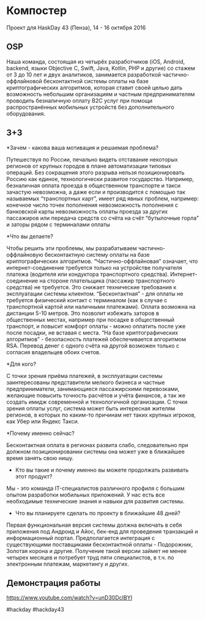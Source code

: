 # Компостер

Проект для HaskDay 43 (Пенза), 14 - 16 октября 2016

## OSP

Наша команда, состоящая из четырёх разработчиков (iOS, Android, backend, языки Objective C, Swift, Java, Kotlin, PHP и другие) со стажем от 3 до 10 лет и двух аналитиков, занимается разработкой частично-оффлайновой бесконтактной системы оплаты на базе криптографических алгоритмов, которая ставит своей целью дать возможность небольшим организациям и частным предпринимателям проводить безналичную оплату B2C услуг при помощи распространённых мобильных устройств без дополнительного оборудования.

## 3+3

*Зачем - какова ваша мотивация и решаемая проблема?

Путешествуя по России, печально видеть отставание некоторых регионов от крупных городов в плане автоматизации типовых операций. Без сокращения этого разрыва нельзя позиционировать Россию как единое, технологически развитое государство. Например, безналичная оплата проезда в общественном транспорте и такси зачастую невозможна, а даже если и производится с помощью так называемых “транспортных карт”, имеет ряд явных проблем, например:
конечное число точек пополнения
невозможность пополнения с банковской карты
невозможность оплаты проезда за других пассажиров или передача средств со счёта на счёт
“бутылочные горла” и заторы рядом с терминалами оплаты

*Что вы делаете?

Чтобы решить эти проблемы, мы разрабатываем частично-оффлайновую бесконтактную систему оплаты на базе криптографических алгоритмов. 
“Частично-оффлайновая” означает, что интернет-соединение требуется только на устройстве получателя платежа (водителя или кондуктора транспортного средства). Интернет-соединение на стороне плательщика (пассажир транспортного средства) не требуется. Это снижает технические требования к эксплуатации системы клиентом.
“Бесконтактная” - для оплаты не требуется физический контакт с терминалом (как в случае с транспортной картой или наличными платежами). Оплата возможна на дистанции 5-10 метров. Это позволит избежать заторов в общественных местах, например при посадке в общественный транспорт, и повысит комфорт оплаты - можно оплатить после уже после посадки, не вставая с места.
“На базе криптографических алгоритмов” - безопасность платежей обеспечивается алгоритмом RSA. Перевод денег с одного счёта на другой возможен только с согласия владельцев обоих счетов.

*Для кого?

С точки зрения приёма платежей, в эксплуатации системы заинтересованы представители мелкого бизнеса и частные предприниматели, занимающиеся пассажирскими перевозками, желающие повысить точность расчётов и учёта финансов, а так же создать имидж современной и технологичной организации.
С точки зрения оплаты услуг, система может быть интересная жителям регионов, в которых по каким-то причинам нет таких крупных игроков, как Убер или Яндекс Такси.

*Почему именно сейчас?

Бесконтактная оплата в регионах развита слабо, следовательно при должном позиционировании системы она может уже в ближайшее время занять свою нишу.

* Кто вы такие и почему именно вы можете продолжать развивать этот продукт?

Мы - это команда IT-специалистов различного профиля с большим опытом разработки мобильных приложений. У нас есть все необходимые технические знания и навыки для развития системы.

* Что вы планируете сделать по проекту в ближайшие 48 дней?

Первая функциональная версия системы должна включать в себя приложения под Андроид и Айос, бек-енд для проведения транзакций и информационный портал. Предполагается интеграция с существующими поставщиками бесконтактной оплаты - Подорожник, Золотая корона и другие.
Получение такой версии займет не менее четырех месяцев и потребует труд пяти специалистов, в т.ч. по электронным платежам, маркетингу и других.

## Демонстрация работы

https://www.youtube.com/watch?v=unD30DcIBYI

#hackday #hackday43
